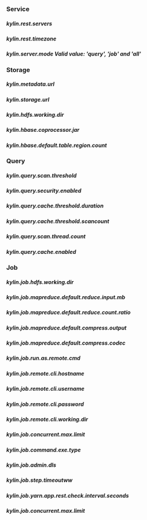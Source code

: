 ### Service
##### kylin.rest.servers 
##### kylin.rest.timezone
##### kylin.server.mode Valid value: 'query', 'job' and 'all'

### Storage
##### kylin.metadata.url
##### kylin.storage.url 
##### kylin.hdfs.working.dir
##### kylin.hbase.coprocessor.jar 
##### kylin.hbase.default.table.region.count 

### Query
##### kylin.query.scan.threshold
##### kylin.query.security.enabled 
##### kylin.query.cache.threshold.duration
##### kylin.query.cache.threshold.scancount
##### kylin.query.scan.thread.count
##### kylin.query.cache.enabled

### Job
##### kylin.job.hdfs.working.dir
##### kylin.job.mapreduce.default.reduce.input.mb
##### kylin.job.mapreduce.default.reduce.count.ratio
##### kylin.job.mapreduce.default.compress.output
##### kylin.job.mapreduce.default.compress.codec
##### kylin.job.run.as.remote.cmd
##### kylin.job.remote.cli.hostname
##### kylin.job.remote.cli.username
##### kylin.job.remote.cli.password
##### kylin.job.remote.cli.working.dir
##### kylin.job.concurrent.max.limit
##### kylin.job.command.exe.type
##### kylin.job.admin.dls
##### kylin.job.step.timeoutww
##### kylin.job.yarn.app.rest.check.interval.seconds
##### kylin.job.concurrent.max.limit 